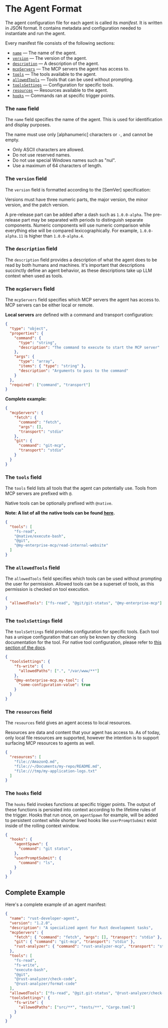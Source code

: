 # The Agent Format

The agent configuration file for each agent is called its _manifest_. It is written in JSON format. It contains metadata and configuration needed to instantiate and run the agent.

Every manifest file consists of the following sections:

- [`name`](#the-name-field) — The name of the agent.
- [`version`](#the-version-field) — The version of the agent.
- [`description`](#the-description-field) — A description of the agent.
- [`mcpServers`](#the-mcp-servers-field) — The MCP servers the agent has access to.
- [`tools`](#the-tools-field) — The tools available to the agent.
- [`allowedTools`](#the-allowed-tools-field) — Tools that can be used without prompting.
- [`toolsSettings`](#the-tools-settings-field) — Configuration for specific tools.
- [`resources`](#the-resources-field) — Resources available to the agent.
- [`hooks`](#the-hooks-field) — Commands ran at specific trigger points.

### The `name` field

The `name` field specifies the name of the agent. This is used for identification and display purposes.

The name must use only [alphanumeric] characters or `-`, and cannot be empty.

- Only ASCII characters are allowed.
- Do not use reserved names.
- Do not use special Windows names such as "nul".
- Use a maximum of 64 characters of length.

### The `version` field

The `version` field is formatted according to the [SemVer] specification:

Versions must have three numeric parts,
the major version, the minor version, and the patch version.

A pre-release part can be added after a dash such as `1.0.0-alpha`.
The pre-release part may be separated with periods to distinguish separate
components. Numeric components will use numeric comparison while
everything else will be compared lexicographically.
For example, `1.0.0-alpha.11` is higher than `1.0.0-alpha.4`.

### The `description` field

The `description` field provides a description of what the agent does to be read by both humans and machines. It's important that descriptions succinctly define an agent behavior, as these descriptions take up LLM context when used as tools.

### The `mcpServers` field

The `mcpServers` field specifies which MCP servers the agent has access to. MCP servers can be either local or remote.

**Local servers** are defined with a command and transport configuration:

```json
{
  "type": "object",
  "properties": {
    "command": {
      "type": "string",
      "description": "The command to execute to start the MCP server"
    },
    "args": {
      "type": "array",
      "items": { "type": "string" },
      "description": "Arguments to pass to the command"
    }
  },
  "required": ["command", "transport"]
}
```

**Complete example:**

```json
{
  "mcpServers": {
    "fetch": {
      "command": "fetch",
      "args": [],
      "transport": "stdio"
    },
    "git": {
      "command": "git-mcp",
      "transport": "stdio"
    }
  }
}
```

### The `tools` field

The `tools` field lists all tools that the agent can potentially use. Tools from MCP servers are prefixed with `@`.

Native tools can be optionally prefixed with `@native`.

**Note: A list of all the native tools can be found [here](./tools.md).**

```json
{
  "tools": [
    "fs-read",
    "@native/execute-bash",
    "@git",
    "@my-enterprise-mcp/read-internal-website"
  ]
}
```

### The `allowedTools` field

The `allowedTools` field specifies which tools can be used without prompting the user for permission. Allowed tools can be a superset of tools, as this permission is checked on tool execution.

```json
{
  "allowedTools": ["fs-read", "@git/git-status", "@my-enterprise-mcp"]
}
```

### The `toolsSettings` field

The `toolsSettings` field provides configuration for specific tools. Each tool has a unique configuration that can only be known by checking documentation for the tool. For native tool configuration, please refer to [this section of the docs](./tools.md).

```json
{
  "toolsSettings": {
    "fs-write": {
      "allowedPaths": [".", "/var/www/**"]
    },
    "@my-enterprise-mcp.my-tool": {
      "some-configuration-value": true
    }
  }
}
```

### The `resources` field

The `resources` field gives an agent access to local resources.

Resources are data and content that your agent has access to. As of today, only local file resources are supported, however the intention is to support surfacing MCP resources to agents as well.

```json
{
  "resources": [
    "file://AmazonQ.md",
    "file://~/Documents/my-repo/README.md",
    "file:///tmp/my-application-logs.txt"
  ]
}
```

### The `hooks` field

The `hooks` field invokes functions at specific trigger points. The output of these functions is persisted into context according to the lifetime rules of the trigger. Hooks that run once, on `agentSpawn` for example, will be added to persistent context while shorter lived hooks like `userPromptSubmit` exist inside of the rolling context window.  

```json
{
  "hooks": {
    "agentSpawn": {
      "command": "git status",
    },
    "userPromptSubmit": {
      "command": "ls",
    }
  }
}
```

## Complete Example

Here's a complete example of an agent manifest:

```json
{
  "name": "rust-developer-agent",
  "version": "1.2.0",
  "description": "A specialized agent for Rust development tasks",
  "mcpServers": {
    "fetch": { "command": "fetch", "args": [], "transport": "stdio" },
    "git": { "command": "git-mcp", "transport": "stdio" },
    "rust-analyzer": { "command": "rust-analyzer-mcp", "transport": "stdio" }
  },
  "tools": [
    "fs-read",
    "fs-write",
    "execute-bash",
    "@git",
    "@rust-analyzer/check-code",
    "@rust-analyzer/format-code"
  ],
  "allowedTools": ["fs-read", "@git.git-status", "@rust-analyzer/check-code"],
  "toolsSettings": {
    "fs-write": {
      "allowedPaths": ["src/**", "tests/**", "Cargo.toml"]
    }
  }
}
```
